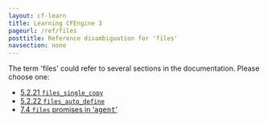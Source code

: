 ```yaml
---
layout: cf-learn
title: Learning CFEngine 3
pageurl: /ref/files
posttitle: Reference disambiguation for 'files'
navsection: none
---
```


The term 'files' could refer to several sections in the documentation. Please choose one:

- [5\.2\.21 <code>files\_single\_copy</code>](https://cfengine.com/manuals/cf3-reference.html#files_single_copy-in-agent)
- [5\.2\.22 <code>files\_auto\_define</code>](https://cfengine.com/manuals/cf3-reference.html#files_auto_define-in-agent)
- [7\.4 <code>files</code> promises in &lsquo;<samp><span class="samp">agent</span></samp>&rsquo;](https://cfengine.com/manuals/cf3-reference.html#files-in-agent-promises)
